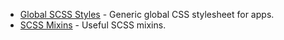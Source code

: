 - [Global SCSS Styles](/docs/api/styles/global) - Generic global CSS stylesheet
  for apps.
- [SCSS Mixins](/docs/api/styles/mixins) - Useful SCSS mixins.
